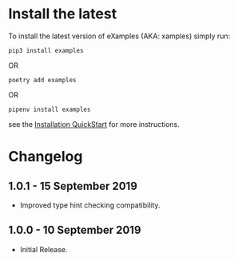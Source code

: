 Install the latest
===================

To install the latest version of eXamples (AKA: xamples) simply run:

`pip3 install examples`

OR

`poetry add examples`

OR

`pipenv install examples`

see the [Installation QuickStart](https://timothycrosley.github.io/examples/docs/quick_start/1.-installation/) for more instructions.

Changelog
=========
## 1.0.1 - 15 September 2019
- Improved type hint checking compatibility.

## 1.0.0 - 10 September 2019
- Initial Release.
